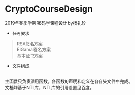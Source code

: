 # CryptoCourseDesign
2019年春季学期 密码学课程设计 by杨礼珍
+ 任务要求
> RSA签名方案<br>
 ElGamal签名方案<br>
 基本证书方案
+ 文件组成<br>
<br>
主函数只负责调用函数，各函数的声明和定义在各自头文件中完成。<br>
文档均基于NTL库，NTL库的引用设置见百度。
